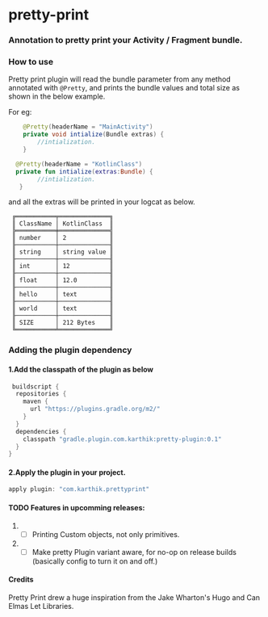 # pretty-print    <img src="https://img.shields.io/badge/0.10-release-green.svg" alt="">

### Annotation to pretty print your Activity / Fragment bundle.

### How to use
Pretty print plugin will read the bundle parameter from any method annotated with `@Pretty`, and prints the bundle values and total size as shown in the below example.

For eg:

```java
    @Pretty(headerName = "MainActivity")
    private void intialize(Bundle extras) {
        //intialization.
    }
```

```kotlin
  @Pretty(headerName = "KotlinClass")
  private fun intialize(extras:Bundle) {
        //intialization.
   }
```

and all the extras will be printed in your logcat as below.

```
 ╔═══════════╤══════════════╗
 ║ ClassName │ KotlinClass  ║
 ╠═══════════╪══════════════╣
 ║ number    │ 2            ║
 ╟───────────┼──────────────╢
 ║ string    │ string value ║
 ╟───────────┼──────────────╢
 ║ int       │ 12           ║
 ╟───────────┼──────────────╢
 ║ float     │ 12.0         ║
 ╟───────────┼──────────────╢
 ║ hello     │ text         ║
 ╟───────────┼──────────────╢
 ║ world     │ text         ║
 ╟───────────┼──────────────╢
 ║ SIZE      │ 212 Bytes    ║
 ╚═══════════╧══════════════╝

```

### Adding the plugin dependency

#### 1.Add the classpath of the plugin as below
```groovy
 buildscript {
  repositories {
    maven {
      url "https://plugins.gradle.org/m2/"
    }
  }
  dependencies {
    classpath "gradle.plugin.com.karthik:pretty-plugin:0.1"
  }
}
```

#### 2.Apply the plugin in your project.
```groovy
apply plugin: "com.karthik.prettyprint"
```

#### TODO Features in upcomming releases:
1. - [ ] Printing Custom objects, not only primitives.
2. - [ ] Make pretty Plugin variant aware, for no-op on release builds (basically config to turn it on and off.)

#### Credits
Pretty Print drew a huge inspiration from the Jake Wharton's Hugo and Can Elmas Let Libraries.
